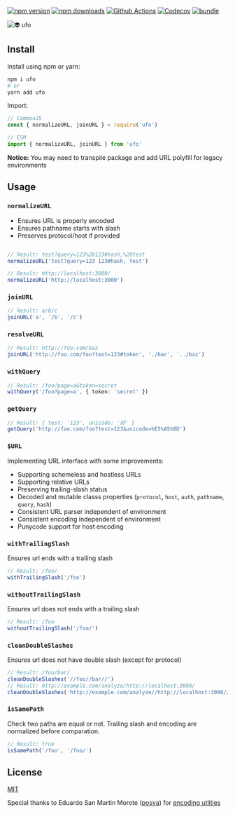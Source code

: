 [![npm version][npm-version-src]][npm-version-href]
[![npm downloads][npm-downloads-src]][npm-downloads-href]
[![Github Actions][github-actions-src]][github-actions-href]
[![Codecov][codecov-src]][codecov-href]
[![bundle][bundle-src]][bundle-href]

![👽 ufo](.github/banner.svg)

## Install

Install using npm or yarn:

```bash
npm i ufo
# or
yarn add ufo
```

Import:

```js
// CommonJS
const { normalizeURL, joinURL } = require('ufo')

// ESM
import { normalizeURL, joinURL } from 'ufo'
```

**Notice:** You may need to transpile package and add URL polyfill for legacy environments

## Usage

### `normalizeURL`

- Ensures URL is properly encoded
- Ensures pathname starts with slash
- Preserves protocol/host if provided

```ts

// Result: test?query=123%20123#hash,%20test
normalizeURL('test?query=123 123#hash, test')

// Result: http://localhost:3000/
normalizeURL('http://localhost:3000')
```

### `joinURL`

```ts
// Result: a/b/c
joinURL('a', '/b', '/c')
```

### `resolveURL`

```ts
// Result: http://foo.com/baz
joinURL('http://foo.com/foo?test=123#token', './bar', '../baz')
```

### `withQuery`

```ts
// Result: /foo?page=a&token=secret
withQuery('/foo?page=a', { token: 'secret' })
```

### `getQuery`

```ts
// Result: { test: '123', unicode: '好' }
getQuery('http://foo.com/foo?test=123&unicode=%E5%A5%BD')
```

### `$URL`

Implementing URL interface with some improvements:

- Supporting schemeless and hostless URLs
- Supporting relative URLs
- Preserving trailing-slash status
- Decoded and mutable classs properties (`protocol`, `host`, `auth`, `pathname`, `query`, `hash`)
- Consistent URL parser independent of environment
- Consistent encoding independent of environment
- Punycode support for host encoding

### `withTrailingSlash`

Ensures url ends with a trailing slash

```ts
// Result: /foo/
withTrailingSlash('/foo')
```

### `withoutTrailingSlash`

Ensures url does not ends with a trailing slash

```ts
// Result: /foo
withoutTrailingSlash('/foo/')
```

### `cleanDoubleSlashes`

Ensures url does not have double slash (except for protocol)

```ts
// Result: /foo/bar/
cleanDoubleSlashes('//foo//bar//')
// Result: http://example.com/analyze/http://localhost:3000/
cleanDoubleSlashes('http://example.com/analyze//http://localhost:3000//')
```

### `isSamePath`

Check two paths are equal or not. Trailing slash and encoding are normalized before comparation.

```ts
// Result: true
isSamePath('/foo', '/foo/')
```

## License

[MIT](./LICENSE)

Special thanks to Eduardo San Martin Morote ([posva](https://github.com/posva)) for [encoding utlities](https://github.com/vuejs/vue-router-next/blob/v4.0.1/src/encoding.ts)

<!-- Badges -->
[npm-version-src]: https://img.shields.io/npm/v/ufo?style=flat-square
[npm-version-href]: https://npmjs.com/package/ufo

[npm-downloads-src]: https://img.shields.io/npm/dm/ufo?style=flat-square
[npm-downloads-href]: https://npmjs.com/package/ufo

[github-actions-src]: https://img.shields.io/github/workflow/status/nuxt-contrib/ufo/ci/main?style=flat-square
[github-actions-href]: https://github.com/nuxt-contrib/ufo/actions?query=workflow%3Aci

[codecov-src]: https://img.shields.io/codecov/c/gh/nuxt-contrib/ufo/main?style=flat-square
[codecov-href]: https://codecov.io/gh/nuxt-contrib/ufo

[bundle-src]: https://img.shields.io/bundlephobia/minzip/ufo?style=flat-square
[bundle-href]: https://bundlephobia.com/result?p=ufo
